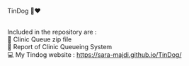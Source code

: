 TinDog :dog::heart:
</br>
</br>

Included in the repository are : 
</br>
📁 Clinic Queue zip file 
</br>
📃 Report of Clinic Queueing System 
</br>
💻 My Tindog website : https://sara-majdi.github.io/TinDog/
